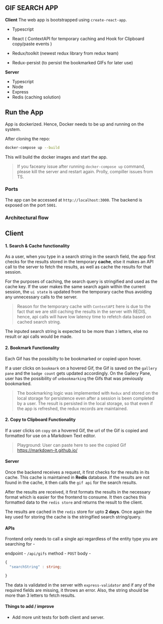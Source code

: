 ## GIF SEARCH APP

**Client**
The web app is bootstrapped using `create-react-app`.

- Typescript

- React ( ContextAPI for temporary caching and Hook for Clipboard copy/paste events )

- Redux/toolkit (newest redux library from redux team)

- Redux-persist (to persist the bookmarked GIFs for later use)

**Server**

- Typescript
- Node
- Express
- Redis (caching solution)


## Run the App

App is dockerized. Hence, Docker needs to be up and running on the system.

After cloning the repo:

```sh
docker-compose up --build
```

This will build the docker images and start the app.

> If you faceany issue after running `docker-compose up` command, please kill the server and restart again. Prolly, compiller issues from TS.

### Ports

The app can be accessed at `http://localhost:3000`. The backend is exposed on the port `5001`.

### Architectural flow

## Client

#### 1. Search & Cache functionality

As a user, when you type in a search string in the search field, the app first checks for the results stored in the temporary **cache**, else it makes an API call to the server to fetch the results, as well as cache the results for that session.

For the purposes of caching, the search query is stringified and used as the cache key. If the user makes the same search again within the current session, the `ui state` is updated from the temporary cache thus avoiding any unnecessary calls to the server.

> Reason for the temporary cache with `ContextAPI` here is due to the fact that we are still caching the results in the server with REDIS, hence, api calls will have low latency time to refetch data based on cached search string.

The inputed search string is expected to be more than `3` letters, else no result or api calls would be made.

#### 2. Bookmark Functionality

Each Gif has the possibilty to be bookmarked or copied upon hover.

If a user clicks on `bookmark` on a hovered Gif, the Gif is saved on the `gallery pane` and the `badge count` gets updated accordingly. On the Gallery Pane, user has the possibility of `unbookmarking` the Gifs that was previously bookmarked.

> The bookmarking logic was implemented with `Redux` and stored on the local storage for persistence even after a session is been completed by a user. The result is persisted in the local storage, so that even if the app is refreshed, the redux records are maintained.

#### 2. Copy to Clipboard Functionality

If a user clicks on `copy` on a hovered Gif, the url of the Gif is copied and formatted for use on a Markdown Text editor.

> Playground: User can paste here to see the copied Gif https://markdown-it.github.io/

#### Server

Once the backend receives a request, it first checks for the results in its cache. This cache is maintained in **Redis** database. If the results are not found in the cache, it then calls the `gif api` for the search results.

After the results are received, it first formats the results in the necessary format which is easier for the frontend to consume. It then caches this formatted data to the `redis store` and returns the result to the client.

The results are cached in the `redis` store for upto **2 days**. Once again the key used for storing the cache is the stringified search string/query.

#### APIs

Frontend only needs to call a single api regardless of the entity type you are searching for -

endpoint - `/api/gifs`
method - `POST`
body -

```typescript
{
  "searchString" : string;

}
```

The data is validated in the server with `express-validator` and if any of the required fields are missing, it throws an error. Also, the string should be more than 3 letters to fetch results.

#### Things to add / improve

- Add more unit tests for both client and server.
